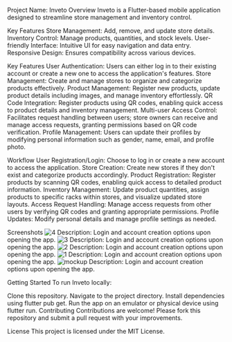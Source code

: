 Project Name: Inveto
Overview
Inveto is a Flutter-based mobile application designed to streamline store management and inventory control.

Key Features
Store Management: Add, remove, and update store details.
Inventory Control: Manage products, quantities, and stock levels.
User-friendly Interface: Intuitive UI for easy navigation and data entry.
Responsive Design: Ensures compatibility across various devices.

Key Features
User Authentication: Users can either log in to their existing account or create a new one to access the application's features.
Store Management: Create and manage stores to organize and categorize products effectively.
Product Management: Register new products, update product details including images, and manage inventory effortlessly.
QR Code Integration: Register products using QR codes, enabling quick access to product details and inventory management.
Multi-user Access Control: Facilitates request handling between users; store owners can receive and manage access requests, granting permissions based on QR code verification.
Profile Management: Users can update their profiles by modifying personal information such as gender, name, email, and profile photo.

Workflow
User Registration/Login: Choose to log in or create a new account to access the application.
Store Creation: Create new stores if they don't exist and categorize products accordingly.
Product Registration: Register products by scanning QR codes, enabling quick access to detailed product information.
Inventory Management: Update product quantities, assign products to specific racks within stores, and visualize updated store layouts.
Access Request Handling: Manage access requests from other users by verifying QR codes and granting appropriate permissions.
Profile Updates: Modify personal details and manage profile settings as needed.

Screenshots
![4](https://github.com/user-attachments/assets/5a509736-bb7d-4abd-a0f7-3a470cfd730f)
Description: Login and account creation options upon opening the app.
![3](https://github.com/user-attachments/assets/d0243fc7-4e65-4227-85a1-9babbaf2b389)
Description: Login and account creation options upon opening the app.
![2](https://github.com/user-attachments/assets/fd5edf11-5ffc-42bc-80ab-663f36a54866)
Description: Login and account creation options upon opening the app.
![1](https://github.com/user-attachments/assets/e97725ed-5a5a-4c6a-9953-4fe79b45e076)
Description: Login and account creation options upon opening the app.
![mockup](https://github.com/user-attachments/assets/f5f55769-2640-4aab-ae16-68a3208f9e36)
Description: Login and account creation options upon opening the app.

Getting Started
To run Inveto locally:

Clone this repository.
Navigate to the project directory.
Install dependencies using flutter pub get.
Run the app on an emulator or physical device using flutter run.
Contributing
Contributions are welcome! Please fork this repository and submit a pull request with your improvements.

License
This project is licensed under the MIT License.
